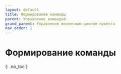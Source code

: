 ```yaml
---
layout: default
title: Формирование команды
parent: Управление командой
grand_parent: Управление жизненным циклом проекта
nav_order: 1
---
```


# Формирование команды
{: .no_toc }